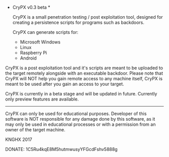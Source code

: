 * CryPX v0.3 beta *
  
  CryPX is a small penetration testing / post exploitation
  tool, designed for creating a persistence scripts
  for programs such as backdoors.
 
  CryPX can generate scripts for:
   - Microsoft Windows
   - Linux
   - Raspberry Pi
   - Android
 
CryPX is a post exploitation tool and it's scripts
are meant to be uploaded to the target remotely alongside
with an executable backdoor.
Please note that CryPX will NOT help you gain remote
access to any machine itself, CryPX is meant to be used
after you gain an access to your target.

CryPX is currently in a beta stage and will be updated in future.
Currently only preview features are available.
 
 ***
 CryPX can only be used for educational purposes.
 Developer of this software is NOT responsible for any damage
 done by this software, as it may only be used in educational processes
 or with a permission from an owner of the target machine.
 
 KNGHX 2017
 
 DONATE: 1C5Ru4kqE8M5hutmwusyYFGcdFshv5888g
 
